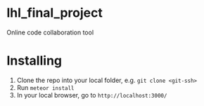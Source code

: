 # lhl_final_project

Online code collaboration tool

# Installing

1. Clone the repo into your local folder, e.g. `git clone <git-ssh>`
2. Run `meteor install`
3. In your local browser, go to `http://localhost:3000/`
